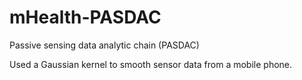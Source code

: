 # mHealth-PASDAC
Passive sensing data analytic chain (PASDAC) 

Used a Gaussian kernel to smooth sensor data from a mobile phone.
